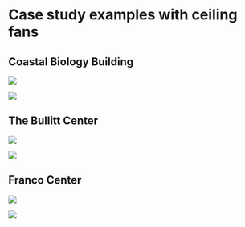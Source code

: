 # Case study examples with ceiling fans

## Coastal Biology Building

![](<../.gitbook/assets/0 (13).png>)



![](<../.gitbook/assets/1 (38).png>)



## The Bullitt Center

![](<../.gitbook/assets/2 (8).png>)



![](<../.gitbook/assets/3 (9).png>)



## Franco Center

![](<../.gitbook/assets/4 (7).png>)



![](<../.gitbook/assets/5 (10).png>)
